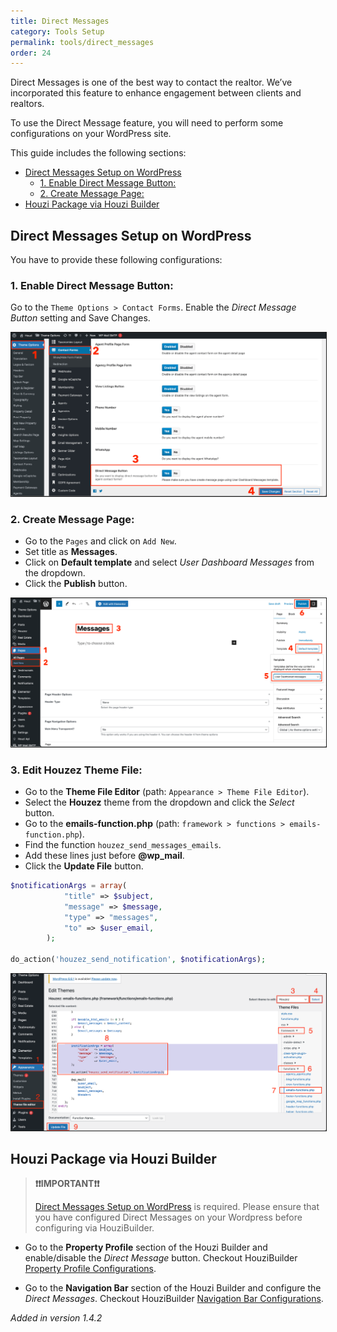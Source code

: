 ```yaml
---
title: Direct Messages
category: Tools Setup
permalink: tools/direct_messages
order: 24
---
```


Direct Messages is one of the best way to contact the realtor. We’ve incorporated this feature to enhance engagement between clients and realtors. 

To use the Direct Message feature, you will need to perform some configurations on your WordPress site. 

This guide includes the following sections:

- [Direct Messages Setup on WordPress](#direct-messages-setup-on-wordpress)
    - [1. Enable Direct Message Button:](#1-enable-direct-message-button)
    - [2. Create Message Page:](#2-create-message-page)
- [Houzi Package via Houzi Builder](#houzi-package-via-houzi-builder)


## Direct Messages Setup on WordPress

You have to provide these following configurations:

### 1. Enable Direct Message Button:

Go to the `Theme Options > Contact Forms`.  Enable the *Direct Message Button* setting and Save Changes.

<img src="../../images/messages-setup-wordpress-01.png" alt="messages-setup-wordpress-01" title="messages-setup-wordpress-01" border="1px solid"/>  

### 2. Create Message Page:

- Go to the `Pages` and click on `Add New`.  
- Set title as **Messages**. 
- Click on **Default template** and select *User Dashboard Messages* from the dropdown.
- Click the **Publish** button.

<img src="../../images/messages-setup-wordpress-02.png" alt="messages-setup-wordpress-02" title="messages-setup-wordpress-02" border="1px solid"/>  

### 3. Edit Houzez Theme File:

- Go to the **Theme File Editor** (path: `Appearance > Theme File Editor`).
- Select the **Houzez** theme from the dropdown and click the *Select* button.
- Go to the **emails-function.php** (path: `framework > functions > emails-function.php`). 
- Find the function `houzez_send_messages_emails`.
- Add these lines just before **@wp_mail**.
- Click the **Update File** button.

```php
$notificationArgs = array(
            "title" => $subject,
            "message" => $message,
            "type" => "messages",
            "to" => $user_email,
        );

do_action('houzez_send_notification', $notificationArgs);
```

<img src="../../images/messages-setup-wordpress-03.png" alt="messages-setup-wordpress-03" title="messages-setup-wordpress-03" border="1px solid"/>  


## Houzi Package via Houzi Builder

>  **❗️❗️IMPORTANT❗️❗️**
>
>  [Direct Messages Setup on WordPress](#direct-messages-setup-on-wordpress) is required. Please ensure that you have configured Direct Messages on your Wordpress before configuring via HouziBuilder.

- Go to the **Property Profile** section of the Houzi Builder and enable/disable the *Direct Message* button. Checkout HouziBuilder [Property Profile Configurations](/houzi-builder/customize_property_profile#property-profile-configurations). 

- Go to the **Navigation Bar** section of the Houzi Builder and configure the *Direct Messages*. Checkout HouziBuilder [Navigation Bar Configurations](/houzi-builder/customize_navigation_bar#add-new-section). 


 *Added in version 1.4.2*